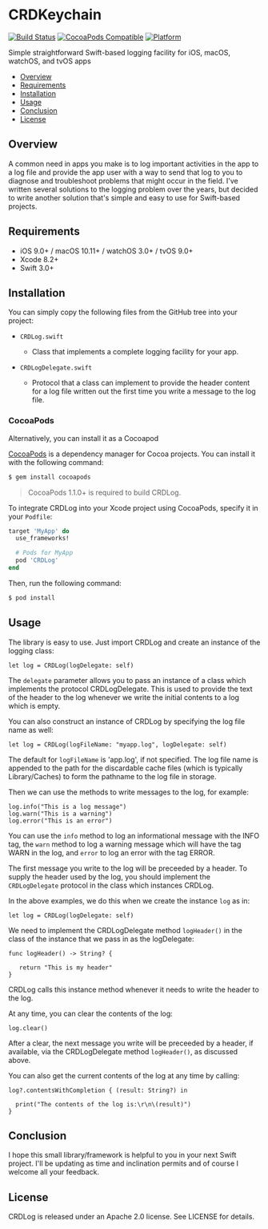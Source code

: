 # CRDKeychain
[![Build Status](https://travis-ci.org/cdisdero/CRDLog.svg?branch=master)](https://travis-ci.org/cdisdero/CRDLog)
[![CocoaPods Compatible](https://img.shields.io/cocoapods/v/CRDLog.svg)](https://img.shields.io/cocoapods/v/CRDLog.svg)
[![Platform](https://img.shields.io/cocoapods/p/CRDLog.svg?style=flat)](http://cocoadocs.org/docsets/CRDLog)

Simple straightforward Swift-based logging facility for iOS, macOS, watchOS, and tvOS apps

- [Overview](#overview)
- [Requirements](#requirements)
- [Installation](#installation)
- [Usage](#usage)
- [Conclusion](#conclusion)
- [License](#license)

## Overview
A common need in apps you make is to log important activities in the app to a log file and provide the app user with a way to send that log to you to diagnose and troubleshoot problems that might occur in the field. I've written several solutions to the logging problem over the years, but decided to write another solution that's simple and easy to use for Swift-based projects.

## Requirements
- iOS 9.0+ / macOS 10.11+ / watchOS 3.0+ / tvOS 9.0+
- Xcode 8.2+
- Swift 3.0+

## Installation
You can simply copy the following files from the GitHub tree into your project:

  * `CRDLog.swift`
    - Class that implements a complete logging facility for your app.

  * `CRDLogDelegate.swift`
    - Protocol that a class can implement to provide the header content for a log file written out the first time you write a message to the log file.

### CocoaPods
Alternatively, you can install it as a Cocoapod

[CocoaPods](http://cocoapods.org) is a dependency manager for Cocoa projects. You can install it with the following command:

```bash
$ gem install cocoapods
```

> CocoaPods 1.1.0+ is required to build CRDLog.

To integrate CRDLog into your Xcode project using CocoaPods, specify it in your `Podfile`:

```ruby
target 'MyApp' do
  use_frameworks!

  # Pods for MyApp
  pod 'CRDLog'
end
```

Then, run the following command:

```bash
$ pod install
```

## Usage
The library is easy to use.  Just import CRDLog and create an instance of the logging class:

```
let log = CRDLog(logDelegate: self)
```

The `delegate` parameter allows you to pass an instance of a class which implements the protocol CRDLogDelegate.  This is used to provide the text of the header to the log whenever we write the initial contents to a log which is empty.

You can also construct an instance of CRDLog by specifying the log file name as well:

```
let log = CRDLog(logFileName: "myapp.log", logDelegate: self)
```

The default for `logFileName` is 'app.log', if not specified.  The log file name is appended to the path for the discardable cache files (which is typically Library/Caches) to form the pathname to the log file in storage.

Then we can use the methods to write messages to the log, for example:

```
log.info("This is a log message")
log.warn("This is a warning")
log.error("This is an error")
```

You can use the `info` method to log an informational message with the INFO tag, the `warn` method to log a warning message which will have the tag WARN in the log, and `error` to log an error with the tag ERROR.

The first message you write to the log will be preceeded by a header.  To supply the header used by the log, you should implement the `CRDLogDelegate` protocol in the class which instances CRDLog.

In the above examples, we do this when we create the instance `log` as in:

```
let log = CRDLog(logDelegate: self)
```

We need to implement the CRDLogDelegate method `logHeader()` in the class of the instance that we pass in as the logDelegate:

```
func logHeader() -> String? {

   return "This is my header"
}
```

CRDLog calls this instance method whenever it needs to write the header to the log.

At any time, you can clear the contents of the log:

```
log.clear()
```

After a clear, the next message you write will be preceeded by a header, if available, via the CRDLogDelegate method `logHeader()`, as discussed above.

You can also get the current contents of the log at any time by calling:

```
log?.contentsWithCompletion { (result: String?) in

  print("The contents of the log is:\r\n\(result)")
}
```

## Conclusion
I hope this small library/framework is helpful to you in your next Swift project.  I'll be updating as time and inclination permits and of course I welcome all your feedback.

## License
CRDLog is released under an Apache 2.0 license. See LICENSE for details.
